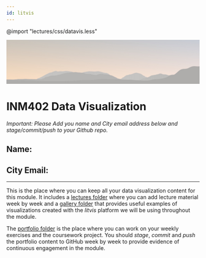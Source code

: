 ```yaml
---
id: litvis
---
```


@import "lectures/css/datavis.less"

![Data visualization](./images/bannerNoLabel.jpg)

# INM402 Data Visualization

_Important: Please Add you name and City email address below and stage/commit/push to your Github repo._

## Name:

## City Email:

---

This is the place where you can keep all your data visualization content for this module. It includes a [lectures folder](lectures/README.md) where you can add lecture material week by week and a [gallery folder](gallery/README.md) that provides useful examples of visualizations created with the _litvis_ platform we will be using throughout the module.

The [portfolio folder](portfolio/README.md) is the place where you can work on your weekly exercises and the coursework project. You should _stage_, _commit_ and _push_ the portfolio content to GitHub week by week to provide evidence of continuous engagement in the module.
